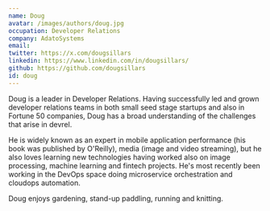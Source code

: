 ```yaml
---
name: Doug
avatar: /images/authors/doug.jpg
occupation: Developer Relations
company: AdatoSystems
email:
twitter: https://x.com/dougsillars
linkedin: https://www.linkedin.com/in/dougsillars/
github: https://github.com/dougsillars
id: doug
---
```


Doug is a leader in Developer Relations. Having successfully led and grown developer relations teams in both small seed stage startups and also in Fortune 50 companies, Doug has a broad understanding of the challenges that arise in devrel.

He is widely known as an expert in mobile application performance (his book was published by O'Reilly), media (image and video streaming), but he also loves learning new technologies having worked also on image processing, machine learning and fintech projects. He's most recently been working in the DevOps space doing microservice orchestration and cloudops automation.

Doug enjoys gardening, stand-up paddling, running and knitting.

